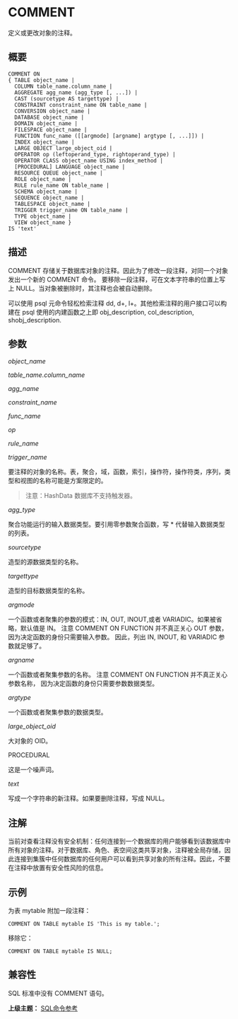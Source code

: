 # COMMENT

定义或更改对象的注释。

## 概要

```
COMMENT ON
{ TABLE object_name |
  COLUMN table_name.column_name |
  AGGREGATE agg_name (agg_type [, ...]) |
  CAST (sourcetype AS targettype) |
  CONSTRAINT constraint_name ON table_name |
  CONVERSION object_name |
  DATABASE object_name |
  DOMAIN object_name |
  FILESPACE object_name |
  FUNCTION func_name ([[argmode] [argname] argtype [, ...]]) |
  INDEX object_name |
  LARGE OBJECT large_object_oid |
  OPERATOR op (leftoperand_type, rightoperand_type) |
  OPERATOR CLASS object_name USING index_method |
  [PROCEDURAL] LANGUAGE object_name |
  RESOURCE QUEUE object_name |
  ROLE object_name |
  RULE rule_name ON table_name |
  SCHEMA object_name |
  SEQUENCE object_name |
  TABLESPACE object_name |
  TRIGGER trigger_name ON table_name |
  TYPE object_name |
  VIEW object_name } 
IS 'text'
```

## 描述

COMMENT 存储关于数据库对象的注释。因此为了修改一段注释，对同一个对象发出一个新的 COMMENT 命令。 要移除一段注释，可在文本字符串的位置上写上 NULL。当对象被删除时，其注释也会被自动删除。

可以使用 psql 元命令轻松检索注释 dd, d+, l+。其他检索注释的用户接口可以构建在 psql 使用的内建函数之上即 obj\_description, col\_description, shobj\_description.

## 参数

_object\_name_

_table\_name.column\_name_

_agg\_name_

_constraint\_name_

_func\_name_

_op_

_rule\_name_

_trigger\_name_

要注释的对象的名称。表，聚合，域，函数，索引，操作符，操作符类，序列，类型和视图的名称可能是方案限定的。

> 注意：HashData 数据库不支持触发器。

_agg\_type_

聚合功能运行的输入数据类型。要引用零参数聚合函数，写 \* 代替输入数据类型的列表。

_sourcetype_

造型的源数据类型的名称。

_targettype_

造型的目标数据类型的名称。

_argmode_

一个函数或者聚集的参数的模式：IN, OUT, INOUT,或者 VARIADIC。如果被省略，默认值是 IN。 注意 COMMENT ON FUNCTION 并不真正关心 OUT 参数， 因为决定函数的身份只需要输入参数。 因此，列出 IN, INOUT, 和 VARIADIC 参数就足够了。

_argname_

一个函数或者聚集参数的名称。 注意 COMMENT ON FUNCTION 并不真正关心参数名称， 因为决定函数的身份只需要参数数据类型。

_argtype_

一个函数或者聚集参数的数据类型。

_large\_object\_oid_

大对象的 OID。

PROCEDURAL

这是一个噪声词。

_text_

写成一个字符串的新注释。如果要删除注释，写成 NULL。

## 注解

当前对查看注释没有安全机制：任何连接到一个数据库的用户能够看到该数据库中所有对象的注释。对于数据库、角色、表空间这类共享对象，注释被全局存储，因此连接到集簇中任何数据库的任何用户可以看到共享对象的所有注释。因此，不要在注释中放置有安全性风险的信息。

## 示例

为表 mytable 附加一段注释：

```
COMMENT ON TABLE mytable IS 'This is my table.';
```

移除它：

```
COMMENT ON TABLE mytable IS NULL;
```

## 兼容性

SQL 标准中没有 COMMENT 语句。

**上级主题：** [SQL命令参考](./README.md)

